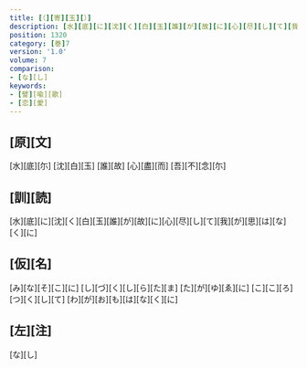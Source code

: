 ```yaml
---
title: [（][寄][玉][）]
description: [水][底][に][沈][く][白][玉][誰][が][故][に][心][尽][し][て][我][が][思][は][な][く][に]
position: 1320
category: [巻]7
version: '1.0'
volume: 7
comparison:
- [な][し]
keywords:
- [譬][喩][歌]
- [恋][愛]
---
```


## [原][文]

[水][底][尓] [沈][白][玉] [誰][故] [心][盡][而] [吾][不][念][尓]

## [訓][読]

[水][底][に][沈][く][白][玉][誰][が][故][に][心][尽][し][て][我][が][思][は][な][く][に]

## [仮][名]

[み][な][そ][こ][に] [し][づ][く][し][ら][た][ま] [た][が][ゆ][ゑ][に] [こ][こ][ろ][つ][く][し][て] [わ][が][お][も][は][な][く][に]

## [左][注]

[な][し]

